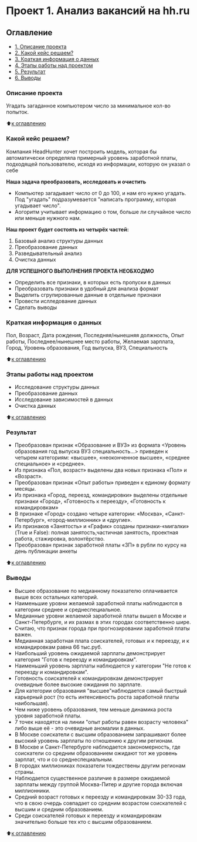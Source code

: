 # Проект 1. Анализ вакансий на hh.ru

## Оглавление
* [1. Описание проекта](https://github.com/nikolai-karpov/SF_DS/blob/main/project1/README.md#Описание-проекта)
* [2. Какой кейс решаем?](https://github.com/nikolai-karpov/SF_DS/blob/main/project1/README.md#Какой-кейс-решаем)
* [3. Краткая информация о данных](https://github.com/nikolai-karpov/SF_DS/blob/main/project1/README.md#Краткая-информация-о-данных)
* [4. Этапы работы над проектом](https://github.com/nikolai-karpov/SF_DS/blob/main/project1/README.md#Этапы-работы-над-проектом)
* [5. Результат](https://github.com/nikolai-karpov/SF_DS/blob/main/project1/README.md#Результат)
* [6. Выводы](https://github.com/nikolai-karpov/SF_DS/blob/main/project1/README.md#Выводы)

### Описание проекта
Угадать загаданное компьютером число за минимальное кол-во попыток.

:arrow_up:[к оглавлению](https://github.com/nikolai-karpov/SF_DS/blob/main/project1/README.md#Оглавление)


### Какой кейс решаем?
Компания HeadHunter хочет построить модель, которая бы автоматически определяла примерный уровень заработной платы, подходящей пользователю, исходя из информации, которую он указал о себе

**Наша задача преобразовать, исследовать и очистить**
- Компьютер загадывает число от 0 до 100, и нам его нужно угадать. Под "угадать" подразумевается "написать программу, которая угадывает число".
- Аогоритм учитывает информацию о том, больше ли случайное число или меньше нужного нам.

**Наш проект будет состоять из четырёх частей:**
1. Базовый анализ структуры данных
2. Преобразование данных
3. Разведывательный анализ
4. Очистка данных

**ДЛЯ УСПЕШНОГО ВЫПОЛНЕНИЯ ПРОЕКТА НЕОБХОДМО**
- Определить все признаки, в которых есть пропуски в данных
- Преобразовать признаки в удобный для анализа формат
- Выделить сгрупированные данные в отдельные признаки
- Провести ислледование данных
- Сделать выводы

### Краткая информация о данных
Пол, Возраст, Дата рождения, Последняя/нынешняя должность, Опыт работы, Последнее/нынешнее место работы, Желаемая зарплата, Город, Уровень образования, Год выпуска, ВУЗ, Специальность

:arrow_up:[к оглавлению](https://github.com/nikolai-karpov/SF_DS/blob/main/project1/README.md#Оглавление)

### Этапы работы над проектом
- Исследование структуры данных
- Преобразование данных
- Исследование зависимостей в данных
- Очистка данных

:arrow_up:[к оглавлению](https://github.com/nikolai-karpov/SF_DS/blob/main/project1/README.md#Оглавление)

### Результат
- Преобразован признак «Образование и ВУЗ» из формата <Уровень образования год выпуска ВУЗ специальность...> приведен к четырем категориям: «высшее», «неоконченное высшее», «среднее специальное» и «среднее».
- Из признака «Пол, возраст» выделены два новых признака «Пол» и «Возраст».
- Преобразован признак «Опыт работы» приведен к единому формату месяцы.
- Из признака «Город, переезд, командировки» выделены отдельные признаки «Город», «Готовность к переезду», «Готовность к командировкам»
- В признаке «Город» создано четыре категории: «Москва», «Санкт-Петербург», «город-миллионник» и «другие». 
- Из признаков «Занятость» и «График» созданы признаки-«мигалки» (True и False): полная занятость,частичная занятость, проектная работа, стажировка, волонтёрство.
- Преобразован признак заработной платы «ЗП» в рубли по курсу на день публикации анкеты

:arrow_up:[к оглавлению](https://github.com/nikolai-karpov/SF_DS/blob/main/project1/README.md#Оглавление)

### Выводы
- Высшее образование по медианному показателю оплачивается выше всех остальных категорий.
- Наименьшие уровни желаемой заработной платы наблюдаются в категории среднее и среднеспециальное.
- Медианные уровни желаемой заработной платы вышел в Москве и Санкт-Петербурге, и их размах в этих городах соответственно шире.
- Считаю, что признак города при прогнозировании заработной платы важен.
- Медианная заработная плата соискателей, готовых и к переезду, и к командировкам равна 66 тыс.руб.
- Наибольший уровень ожидаемой зарплаты демонстрирует категория "Готов к переезду и командировкам".
- Наименьший уровень зарплаты наблюдается у категории "Не готов к переезду и командировкам".
- Готовность соискателей к командировкам демонстрирует очевидные более высокие ожидания по зарплате.
- Для категории образования "высшее"наблюдается самый быстрый карьерный рост (то есть интенсивность роста заработной платы наибольшая).
- Чем ниже уровень образования, тем меньше динамика роста уровня заработной платы.
- 7 точек находятся на линии "опыт работы равен возрасту человека" либо выше её - это очевидные аномалии в данных.
- В Москве соискатели с высшим образованием запрашивают более высокий уровень зарплаты по отношению к другим регионам.
- В Москве и Санкт-Петербурге наблюдается закономерность, где соискатели со средним образованием ожидают тот же уровень зарплат, что и со среднеспециальным.
- В городах миллиониках показатели тождествены другим регионам страны.
- Наблюдается существенное различие в размере ожидаемой зарплаты между группой Москва-Питер и другие города включая миллионники.
- Средний возраст готовых к переезду и командировкам 30-33 года, что в свою очердь совпадает со средним возрастом соискателей с высшим и средним образованием.
- Среди соискателей готовых к переезду и командировкам значительно больше тех кто с высшим образованием.

:arrow_up:[к оглавлению](https://github.com/nikolai-karpov/SF_DS/blob/main/project1/README.md#Оглавление)
